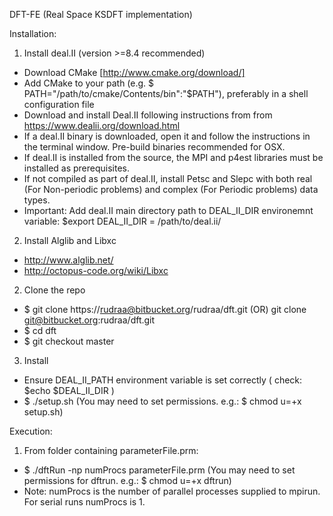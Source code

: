DFT-FE (Real Space KSDFT implementation)

Installation:

1) Install deal.II (version >=8.4 recommended)
  + Download CMake [http://www.cmake.org/download/]
  + Add CMake to your path (e.g. $ PATH="/path/to/cmake/Contents/bin":"$PATH"), preferably in a shell configuration file 
  + Download and install Deal.II following instructions from from https://www.dealii.org/download.html 
  + If a deal.II binary is downloaded, open it and follow the instructions in the terminal window. Pre-build binaries recommended for OSX. 
  + If deal.II is installed from the source, the MPI and p4est libraries must be installed as prerequisites.
  + If not compiled as part of deal.II, install Petsc and Slepc with both real (For Non-periodic problems) and complex (For Periodic problems) data types.
  + Important: Add deal.II main directory path to DEAL_II_DIR environemnt variable: $export DEAL_II_DIR = /path/to/deal.ii/

2) Install Alglib and Libxc
  + http://www.alglib.net/
  + http://octopus-code.org/wiki/Libxc

2) Clone the repo
  + $ git clone https://rudraa@bitbucket.org/rudraa/dft.git (OR) git clone git@bitbucket.org:rudraa/dft.git
  + $ cd dft 
  + $ git checkout master 

3) Install
  + Ensure DEAL_II_PATH environment variable is set correctly ( check: $echo $DEAL_II_DIR )
  + $ ./setup.sh (You may need to set permissions. e.g.: $ chmod u=+x setup.sh)

Execution: 

1) From folder containing parameterFile.prm:
  + $ ./dftRun -np numProcs parameterFile.prm (You may need to set permissions for dftrun. e.g.: $ chmod u=+x dftrun)
  + Note: numProcs is the number of parallel processes supplied to mpirun. For serial runs numProcs is 1.
